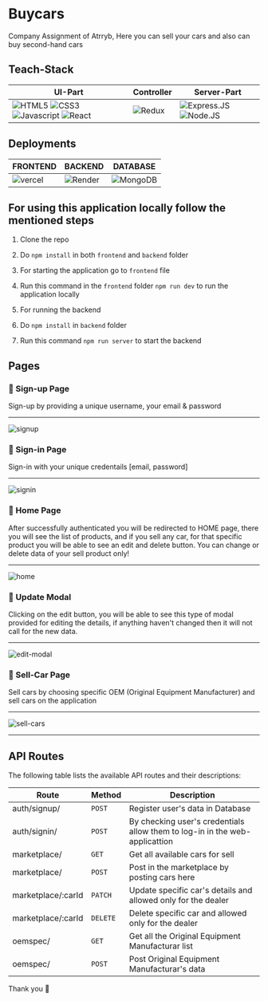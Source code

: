 # Buycars
Company Assignment of Atrryb, 
Here you can sell your cars and also can buy second-hand cars


## Teach-Stack
| UI-Part | Controller | Server-Part |
|---------|------------------|--------------|
|![HTML5](https://img.shields.io/badge/HTML5-E34F26?style=for-the-badge&logo=html5&logoColor=white) ![CSS3](https://img.shields.io/badge/CSS3-1572B6?style=for-the-badge&logo=css3&logoColor=white) ![Javascript](https://img.shields.io/badge/JavaScript-323330?style=for-the-badge&logo=javascript&logoColor=F7DF1E) ![React](https://img.shields.io/badge/React-20232A?style=for-the-badge&logo=react&logoColor=61DAFB)|![Redux](https://img.shields.io/badge/Redux-593D88?style=for-the-badge&logo=redux&logoColor=white) |![Express.JS](https://img.shields.io/badge/Express.js-000000?style=for-the-badge&logo=express&logoColor=white) ![Node.JS](https://img.shields.io/badge/Node.js-339933?style=for-the-badge&logo=nodedotjs&logoColor=white)|

## Deployments
|FRONTEND|BACKEND|DATABASE|
|--------|-------|--------|
|![vercel](https://img.shields.io/badge/Vercel-000000?style=for-the-badge&logo=vercel&logoColor=white)|![Render](https://img.shields.io/badge/Render-46E3B7?style=for-the-badge&logo=render&logoColor=white)|![MongoDB](https://img.shields.io/badge/MongoDB-4EA94B?style=for-the-badge&logo=mongodb&logoColor=white)

## For using this application locally follow the mentioned steps
1. Clone the repo
2. Do `npm install` in both `frontend` and `backend` folder
3. For starting the application go to `frontend` file
4. Run this command in the `frontend` folder `npm run dev` to run the application locally

1. For running the backend
2. Do `npm install` in `backend` folder
3. Run this command `npm run server` to start the backend

## Pages
### :small_blue_diamond: Sign-up Page
Sign-up by providing a unique username, your email & password

----
![signup](https://github.com/Atanu8250/Buycars/assets/94675329/18aea8f9-26b1-4afa-b53c-a8c9bca894a6)


### :small_blue_diamond: Sign-in Page
Sign-in with your unique credentails [email, password]

----
![signin](https://github.com/Atanu8250/Buycars/assets/94675329/89c41ef7-486b-4be5-828c-da9252be4824)


### :small_blue_diamond: Home Page
After successfully authenticated you will be redirected to HOME page, there you will see the list of products, and if you sell any car, for that specific product you will be able to see an edit and delete button. You can change or delete data of your sell product only!

----
![home](https://github.com/Atanu8250/Buycars/assets/94675329/3f39e5d1-5e48-471f-8fae-de13adf5ac96)


### :small_blue_diamond: Update Modal
Clicking on the edit button, you will be able to see this type of modal provided for editing the details, if anything haven't changed then it will not call for the new data.

----
![edit-modal](https://github.com/Atanu8250/Buycars/assets/94675329/69276401-3590-4faf-a282-df9418ceec90)


### :small_blue_diamond: Sell-Car Page
Sell cars by choosing specific OEM (Original Equipment Manufacturer) and sell cars on the application

----
![sell-cars](https://github.com/Atanu8250/Buycars/assets/94675329/c658744d-506a-4aa0-9e33-e3df516113b2)



---

## API Routes

The following table lists the available API routes and their descriptions:

| Route | Method | Description |
|-------|-------------|----------|
| auth/signup/ | `POST` | Register user's data in Database |
| auth/signin/ | `POST` | By checking user's credentials allow them to log-in in the web-applicattion |
| marketplace/ | `GET` |	Get all available cars for sell |
| marketplace/ | `POST` | Post in the marketplace by posting cars here |
| marketplace/:carId | `PATCH` | Update specific car's details and allowed only for the dealer |
| marketplace/:carId | `DELETE` | Delete specific car and allowed only for the dealer |
| oemspec/ | `GET` | Get all the Original Equipment Manufacturar list |
| oemspec/ | `POST` | Post Original Equipment Manufacturar's data |

Thank you 💙
